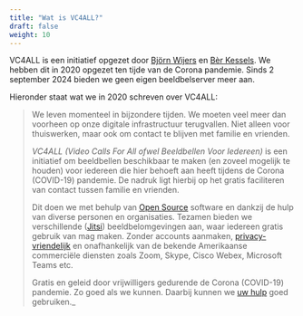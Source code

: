 ```yaml
---
title: "Wat is VC4ALL?"
draft: false
weight: 10
---
```


VC4ALL is een initiatief opgezet door [Björn Wijers](https://burobjorn.nl) en [B&egrave;r Kessels](https://berk.es/). 
We hebben dit in 2020 opgezet ten tijde van de Corona pandemie. Sinds 2 september 2024 bieden we geen eigen beeldbelserver meer aan.  

Hieronder staat wat we in 2020 schreven over VC4ALL: 

>We leven momenteel in bijzondere tijden. We moeten veel meer dan voorheen op onze
>digitale infrastructuur terugvallen. Niet alleen voor thuiswerken, maar ook om contact te blijven met familie en vrienden.
>
>_VC4ALL (Video Calls For All ofwel Beeldbellen Voor Iedereen)_ is
>een initiatief om beeldbellen beschikbaar te maken (en zoveel mogelijk te houden)
>voor iedereen die hier behoeft aan heeft tijdens de Corona (COVID-19) pandemie. 
>De nadruk ligt hierbij op het gratis faciliteren van contact tussen familie en vrienden.
>
>Dit doen we met behulp van [Open Source](https://nl.wikipedia.org/wiki/Open_source) software en dankzij de hulp van diverse personen en organisaties. 
>Tezamen bieden we verschillende ([Jitsi](https://jitsi.org)) beeldbelomgevingen aan, waar iedereen gratis gebruik van mag maken. 
>Zonder accounts aanmaken, [privacy-vriendelijk](/privacy) en onafhankelijk van de bekende Amerikaanse commerciële diensten zoals Zoom, Skype, Cisco Webex, Microsoft Teams etc.
>
>Gratis en geleid door vrijwilligers gedurende de Corona (COVID-19)
>pandemie. Zo goed als we kunnen. Daarbij kunnen we [uw hulp](/contribute) goed gebruiken._
